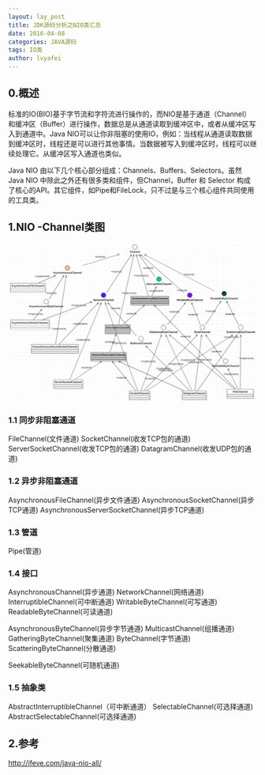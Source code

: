 ```yaml
---
layout: lay_post
title: JDK源码分析之NIO类汇总
date: 2016-04-08
categories: JAVA源码
tags: IO类
author: lvyafei
---
```


## 0.概述

标准的IO(BIO)基于字节流和字符流进行操作的，而NIO是基于通道（Channel）和缓冲区（Buffer）进行操作，数据总是从通道读取到缓冲区中，或者从缓冲区写入到通道中。Java NIO可以让你非阻塞的使用IO，例如：当线程从通道读取数据到缓冲区时，线程还是可以进行其他事情。当数据被写入到缓冲区时，线程可以继续处理它。从缓冲区写入通道也类似。
<!-- more -->
Java NIO 由以下几个核心部分组成：Channels、Buffers、Selectors。虽然Java NIO 中除此之外还有很多类和组件，但Channel，Buffer 和 Selector 构成了核心的API。其它组件，如Pipe和FileLock，只不过是与三个核心组件共同使用的工具类。

## 1.NIO -Channel类图

![NIO类图](/images/java源码/NIO-Channel类图.png)

### 1.1 同步非阻塞通道

FileChannel(文件通道)
SocketChannel(收发TCP包的通道)
ServerSocketChannel(收发TCP包的通道)
DatagramChannel(收发UDP包的通道)

### 1.2 异步非阻塞通道

AsynchronousFileChannel(异步文件通道)
AsynchronousSocketChannel(异步TCP通道)
AsynchronousServerSocketChannel(异步TCP通道)

### 1.3 管道

Pipe(管道)

### 1.4 接口

AsynchronousChannel(异步通道)
NetworkChannel(网络通道)
InterruptibleChannel(可中断通道)
WritableByteChannel(可写通道)
ReadableByteChannel(可读通道)

AsynchronousByteChannel(异步字节通道)
MulticastChannel(组播通道)
GatheringByteChannel(聚集通道)
ByteChannel(字节通道)
ScatteringByteChannel(分散通道)

SeekableByteChannel(可随机通道)

### 1.5 抽象类

AbstractInterruptibleChannel（可中断通道）
SelectableChannel(可选择通道)
AbstractSelectableChannel(可选择通道)

## 2.参考

http://ifeve.com/java-nio-all/